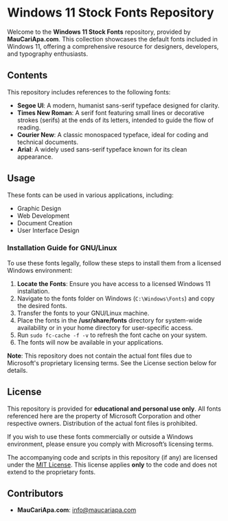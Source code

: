 # Windows 11 Stock Fonts Repository

Welcome to the **Windows 11 Stock Fonts** repository, provided by **MauCariApa.com**. This collection showcases the default fonts included in Windows 11, offering a comprehensive resource for designers, developers, and typography enthusiasts.

## Contents

This repository includes references to the following fonts:

- **Segoe UI**: A modern, humanist sans-serif typeface designed for clarity.
- **Times New Roman**: A serif font featuring small lines or decorative strokes (serifs) at the ends of its letters, intended to guide the flow of reading.
- **Courier New**: A classic monospaced typeface, ideal for coding and technical documents.
- **Arial**: A widely used sans-serif typeface known for its clean appearance.

## Usage

These fonts can be used in various applications, including:

- Graphic Design
- Web Development
- Document Creation
- User Interface Design

### Installation Guide for GNU/Linux

To use these fonts legally, follow these steps to install them from a licensed Windows environment:

1. **Locate the Fonts**: Ensure you have access to a licensed Windows 11 installation.
2. Navigate to the fonts folder on Windows (`C:\Windows\Fonts`) and copy the desired fonts.
3. Transfer the fonts to your GNU/Linux machine.
4. Place the fonts in the **/usr/share/fonts** directory for system-wide availability or in your home directory for user-specific access.
5. Run `sudo fc-cache -f -v` to refresh the font cache on your system.
6. The fonts will now be available in your applications.

**Note**: This repository does not contain the actual font files due to Microsoft's proprietary licensing terms. See the License section below for details.

## License

This repository is provided for **educational and personal use only**. All fonts referenced here are the property of Microsoft Corporation and other respective owners. Distribution of the actual font files is prohibited.

If you wish to use these fonts commercially or outside a Windows environment, please ensure you comply with Microsoft’s licensing terms.

The accompanying code and scripts in this repository (if any) are licensed under the [MIT License](LICENSE). This license applies **only** to the code and does not extend to the proprietary fonts.

## Contributors

- **MauCariApa.com**: [info@maucariapa.com](mailto:info@maucaripapa.com)  
